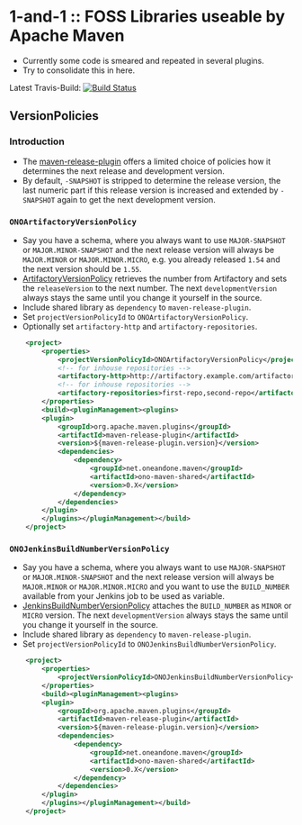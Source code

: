 # 1-and-1 :: FOSS Libraries useable by Apache Maven

* Currently some code is smeared and repeated in several plugins.
* Try to consolidate this in here.

Latest Travis-Build: [![Build Status](https://travis-ci.org/1and1/ono-maven-shared.svg?branch=master)](https://travis-ci.org/1and1/ono-maven-shared)

## VersionPolicies

### Introduction

* The [maven-release-plugin][maven-release-plugin] offers a limited choice of policies how it determines
  the next release and development version.
* By default, `-SNAPSHOT` is stripped to determine the release version, the last numeric part if this release version
  is increased and extended by `-SNAPSHOT` again to get the next development version.

### `ONOArtifactoryVersionPolicy`

* Say you have a schema, where you always want to use `MAJOR-SNAPSHOT` or `MAJOR.MINOR-SNAPSHOT` and the next release
  version will always be `MAJOR.MINOR` or `MAJOR.MINOR.MICRO`, e.g. you already released `1.54` and the next version
  should be `1.55`.
* [ArtifactoryVersionPolicy](src/main/java/net/oneandone/maven/shared/versionpolicies/ArtifactoryVersionPolicy.java)
  retrieves the number from Artifactory and sets the `releaseVersion` to the next number. The next 
  `developmentVersion` always stays the same until you change it yourself in the source. 
* Include shared library as `dependency` to `maven-release-plugin`.
* Set `projectVersionPolicyId` to `ONOArtifactoryVersionPolicy`.
* Optionally set `artifactory-http` and `artifactory-repositories`.

```xml
    <project>
        <properties>
            <projectVersionPolicyId>ONOArtifactoryVersionPolicy</projectVersionPolicyId>
            <!-- for inhouse repositories -->
            <artifactory-http>http://artifactory.example.com/artifactory</artifactory-http>
            <!-- for inhouse repositories -->
            <artifactory-repositories>first-repo,second-repo</artifactory-repositories>
        </properties>
        <build><pluginManagement><plugins>
        <plugin>
            <groupId>org.apache.maven.plugins</groupId>
            <artifactId>maven-release-plugin</artifactId>
            <version>${maven-release-plugin.version}</version>
            <dependencies>
                <dependency>
                    <groupId>net.oneandone.maven</groupId>
                    <artifactId>ono-maven-shared</artifactId>
                    <version>0.X</version>
                </dependency>
            </dependencies>
        </plugin>
        </plugins></pluginManagement></build>
    </project>
```

### `ONOJenkinsBuildNumberVersionPolicy`

* Say you have a schema, where you always want to use `MAJOR-SNAPSHOT` or `MAJOR.MINOR-SNAPSHOT` and the next release
  version will always be `MAJOR.MINOR` or `MAJOR.MINOR.MICRO` and you want to use the `BUILD_NUMBER` available
  from your Jenkins job to be used as variable.
* [JenkinsBuildNumberVersionPolicy](src/main/java/net/oneandone/maven/shared/versionpolicies/JenkinsBuildNumberVersionPolicy.java)
  attaches the `BUILD_NUMBER` as `MINOR` or `MICRO` version. The next 
  `developmentVersion` always stays the same until you change it yourself in the source. 
* Include shared library as `dependency` to `maven-release-plugin`.
* Set `projectVersionPolicyId` to `ONOJenkinsBuildNumberVersionPolicy`.

```xml
    <project>
        <properties>
            <projectVersionPolicyId>ONOJenkinsBuildNumberVersionPolicy</projectVersionPolicyId>
        </properties>
        <build><pluginManagement><plugins>
        <plugin>
            <groupId>org.apache.maven.plugins</groupId>
            <artifactId>maven-release-plugin</artifactId>
            <version>${maven-release-plugin.version}</version>
            <dependencies>
                <dependency>
                    <groupId>net.oneandone.maven</groupId>
                    <artifactId>ono-maven-shared</artifactId>
                    <version>0.X</version>
                </dependency>
            </dependencies>
        </plugin>
        </plugins></pluginManagement></build>
    </project>
```

[maven-release-plugin]: http://maven.apache.org/maven-release/maven-release-plugin/prepare-mojo.html#projectVersionPolicyId